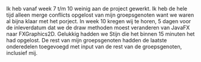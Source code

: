 Ik heb vanaf week 7 t/m 10 weinig aan de project gewerkt. Ik heb de hele tijd alleen merge conflicts opgelost van mijn groepsgenoten want we waren al bijna klaar met het porject. In week 10 kregen wij te horen, 5 dagen voor de inleverdatum dat we de draw methoden moest veranderen van JavaFX naar FXGraphics2D. Gelukkig hadden we Stijn die het binnen 15 minuten het had opgelost. De rest van mijn groepsgenoten hadden de laatste onderedelen toegevoegd met input van de rest van de groepsgenoten, inclusief mij.